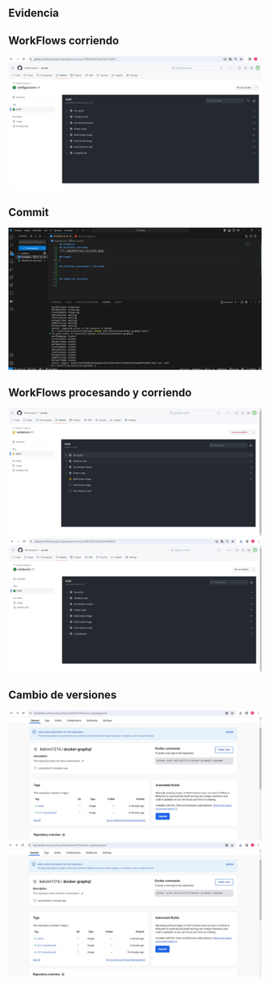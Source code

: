 ## Evidencia
## WorkFlows corriendo
![](./img/WorkFlows-ejecutado.jpeg)

## Commit
![](./img/Commit.jpeg)

## WorkFlows procesando y corriendo
![](./img/WorkFlows-proceso.jpeg)
![](./img/Workflows-correcto.jpeg)

## Cambio de versiones
![](./img/Dockerhub-version1.jpeg)
![](./img/versionactualizada.jpeg)